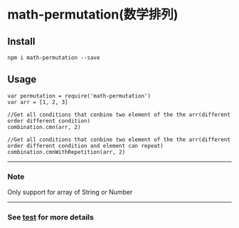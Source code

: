 # math-permutation(数学排列)

## Install
	npm i math-permutation --save

## Usage
	var permutation = require('math-permutation')
	var arr = [1, 2, 3]

	//Get all conditions that conbine two element of the the arr(different order different condition)
	combination.cmn(arr, 2)

	//Get all conditions that conbine two element of the the arr(different order different condition and element can repeat)
	combination.cmnWithRepetition(arr, 2)

--- 

### Note
Only support for array of String or Number

---

### See [test](https://github.com/likegun/math-permutation/blob/master/test/index.js) for more details
